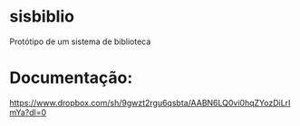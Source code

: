# sisbiblio
Protótipo de um sistema de biblioteca
# Documentação:
https://www.dropbox.com/sh/9gwzt2rgu6qsbta/AABN6LQ0vi0hqZYozDiLrImYa?dl=0

